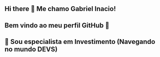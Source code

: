 ## Hi there 👋 Me chamo Gabriel Inacio!
## Bem vindo ao meu perfil GitHub 👋




## 🔭 Sou especialista em Investimento (Navegando no mundo DEVS)

<!--
**Inacio-ops/Inacio-ops** is a ✨ _special_ ✨ repository because its `README.md` (this file) appears on your GitHub profile.

Here are some ideas to get you started:
 DASDA
- 🔭 A
- 🌱 I’m currently learning ...
- 👯 I’m looking to collaborate on ...
- 🤔 I’m looking for help with ...
- 💬 Ask me about ...
- 📫 How to reach me: ...
- 😄 Pronouns: ...
- ⚡ Fun fact: ...
-->

